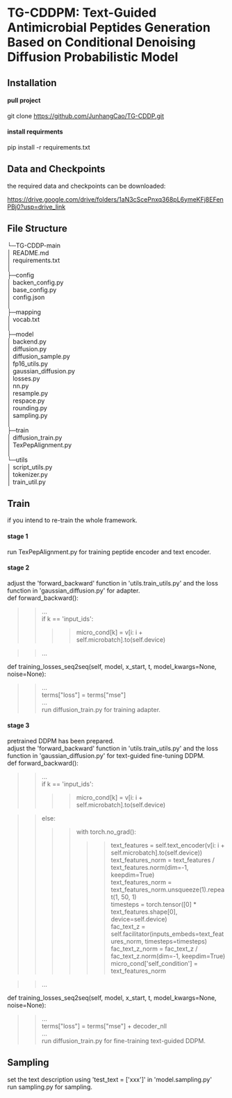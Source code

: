 # TG-CDDPM: Text-Guided Antimicrobial Peptides Generation Based on Conditional Denoising Diffusion Probabilistic Model



## Installation

#### pull project

git clone https://github.com/JunhangCao/TG-CDDP.git

#### install requirments

pip install -r requirements.txt



## Data and Checkpoints

the required data and checkpoints can be downloaded: 

https://drive.google.com/drive/folders/1aN3cScePnxq368pL6ymeKFj8EFenPBj0?usp=drive_link

## File Structure  
└─TG-CDDP-main  
    │  README.md  
    │  requirements.txt  
    │  
    ├─config  
    │  backen_config.py  
    │  base_config.py  
    │  config.json  
    │  
    ├─mapping  
    │  vocab.txt  
    │  
    ├─model  
    │  backend.py  
    │  diffusion.py  
    │  diffusion_sample.py  
    │  fp16_utils.py  
    │  gaussian_diffusion.py  
    │  losses.py  
    │  nn.py  
    │  resample.py  
    │  respace.py  
    │  rounding.py  
    │  sampling.py  
    │  
    ├─train  
    │  diffusion_train.py  
    │  TexPepAlignment.py  
    │  
    └─utils  
    │  script_utils.py  
    │  tokenizer.py  
    │  train_util.py  
  
## Train
if you intend to re-train the whole framework. <br/>

#### stage 1
run TexPepAlignment.py for training peptide encoder and text encoder.

#### stage 2
adjust the 'forward_backward' function in 'utils.train_utils.py' and the loss function in 'gaussian_diffusion.py' for adapter.  
def forward_backward():  
>>...  
>>if k == 'input_ids':  
>>>>micro_cond[k] = v[i: i + self.microbatch].to(self.device)
  
>>...  

def training_losses_seq2seq(self, model, x_start, t, model_kwargs=None, noise=None):  
>>...  
>>terms["loss"] = terms["mse"]  
>>...  
run diffusion_train.py for training adapter.  

#### stage 3
pretrained DDPM has been prepared.  
adjust the 'forward_backward' function in 'utils.train_utils.py' and the loss function in 'gaussian_diffusion.py' for text-guided fine-tuning DDPM.  
def forward_backward():  
>>...  
>>if k == 'input_ids':  
>>>>micro_cond[k] = v[i: i + self.microbatch].to(self.device)
  
>>else:  
>>>>with torch.no_grad():  
>>>>>>text_features = self.text_encoder(v[i: i + self.microbatch].to(self.device))  
>>>>>>text_features_norm = text_features / text_features.norm(dim=-1, keepdim=True)  
>>>>>>text_features_norm = text_features_norm.unsqueeze(1).repeat(1, 50, 1)  
>>>>>>timesteps = torch.tensor([0] * text_features.shape[0], device=self.device)  
>>>>>>fac_text_z = self.facilitator(inputs_embeds=text_features_norm, timesteps=timesteps)  
>>>>>>fac_text_z_norm = fac_text_z / fac_text_z.norm(dim=-1, keepdim=True)  
>>>>>>micro_cond['self_condition'] = text_features_norm
  
>>...  
  
def training_losses_seq2seq(self, model, x_start, t, model_kwargs=None, noise=None):  
>>...  
>>terms["loss"] = terms["mse"] + decoder_nll  
>>...  
run diffusion_train.py for fine-training text-guided DDPM.

## Sampling
set the text description using 'test_text = ['xxx']' in 'model.sampling.py'  
run sampling.py for sampling.
